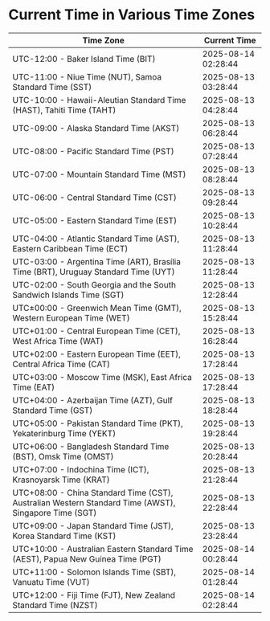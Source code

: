 # Current Time in Various Time Zones

| Time Zone | Current Time |
|-----------|--------------|
| UTC-12:00 - Baker Island Time (BIT) | 2025-08-14 02:28:44 |
| UTC-11:00 - Niue Time (NUT), Samoa Standard Time (SST) | 2025-08-13 03:28:44 |
| UTC-10:00 - Hawaii-Aleutian Standard Time (HAST), Tahiti Time (TAHT) | 2025-08-13 04:28:44 |
| UTC-09:00 - Alaska Standard Time (AKST) | 2025-08-13 06:28:44 |
| UTC-08:00 - Pacific Standard Time (PST) | 2025-08-13 07:28:44 |
| UTC-07:00 - Mountain Standard Time (MST) | 2025-08-13 08:28:44 |
| UTC-06:00 - Central Standard Time (CST) | 2025-08-13 09:28:44 |
| UTC-05:00 - Eastern Standard Time (EST) | 2025-08-13 10:28:44 |
| UTC-04:00 - Atlantic Standard Time (AST), Eastern Caribbean Time (ECT) | 2025-08-13 11:28:44 |
| UTC-03:00 - Argentina Time (ART), Brasília Time (BRT), Uruguay Standard Time (UYT) | 2025-08-13 11:28:44 |
| UTC-02:00 - South Georgia and the South Sandwich Islands Time (SGT) | 2025-08-13 12:28:44 |
| UTC±00:00 - Greenwich Mean Time (GMT), Western European Time (WET) | 2025-08-13 15:28:44 |
| UTC+01:00 - Central European Time (CET), West Africa Time (WAT) | 2025-08-13 16:28:44 |
| UTC+02:00 - Eastern European Time (EET), Central Africa Time (CAT) | 2025-08-13 17:28:44 |
| UTC+03:00 - Moscow Time (MSK), East Africa Time (EAT) | 2025-08-13 17:28:44 |
| UTC+04:00 - Azerbaijan Time (AZT), Gulf Standard Time (GST) | 2025-08-13 18:28:44 |
| UTC+05:00 - Pakistan Standard Time (PKT), Yekaterinburg Time (YEKT) | 2025-08-13 19:28:44 |
| UTC+06:00 - Bangladesh Standard Time (BST), Omsk Time (OMST) | 2025-08-13 20:28:44 |
| UTC+07:00 - Indochina Time (ICT), Krasnoyarsk Time (KRAT) | 2025-08-13 21:28:44 |
| UTC+08:00 - China Standard Time (CST), Australian Western Standard Time (AWST), Singapore Time (SGT) | 2025-08-13 22:28:44 |
| UTC+09:00 - Japan Standard Time (JST), Korea Standard Time (KST) | 2025-08-13 23:28:44 |
| UTC+10:00 - Australian Eastern Standard Time (AEST), Papua New Guinea Time (PGT) | 2025-08-14 00:28:44 |
| UTC+11:00 - Solomon Islands Time (SBT), Vanuatu Time (VUT) | 2025-08-14 01:28:44 |
| UTC+12:00 - Fiji Time (FJT), New Zealand Standard Time (NZST) | 2025-08-14 02:28:44 |
